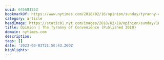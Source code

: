 ```yaml
---
uuid: 645601553
bookmarkOf: https://www.nytimes.com/2018/02/16/opinion/sunday/tyranny-convenience.html
category: article
headImage: https://static01.nyt.com/images/2018/02/18/opinion/sunday/18wu/18wu--largeHorizontalJumbo-v2.jpg?year=2018&h=683&w=1024&s=53feceae2f3f82a2f7641fb107b49b957395212fe665442bf9e17bfc2c0d110a&k=ZQJBKqZ0VN
title: Opinion | The Tyranny of Convenience (Published 2018)
domain: nytimes.com
description: 
tags: []
date: '2023-03-03T21:50:43.260Z'
highlights: 
---
```



